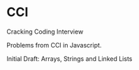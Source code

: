 # CCI
Cracking Coding Interview

Problems from CCI in Javascript.

Initial Draft: Arrays, Strings and Linked Lists
